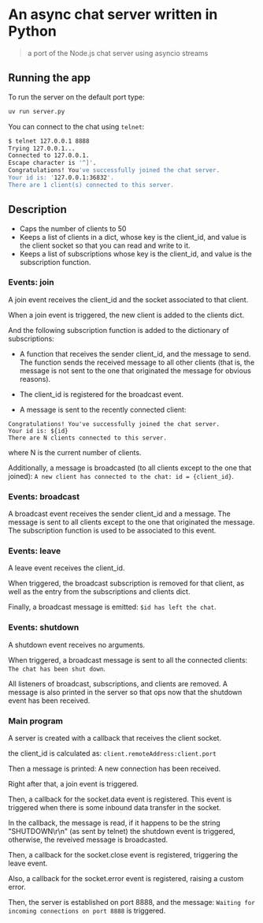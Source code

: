 # An async chat server written in Python
> a port of the Node.js chat server using asyncio streams


## Running the app

To run the server on the default port type:

```bash
uv run server.py
```

You can connect to the chat using `telnet`:

```bash
$ telnet 127.0.0.1 8888
Trying 127.0.0.1...
Connected to 127.0.0.1.
Escape character is '^]'.
Congratulations! You've successfully joined the chat server.
Your id is: '127.0.0.1:36832'.
There are 1 client(s) connected to this server.
```

## Description

+ Caps the number of clients to 50
+ Keeps a list of clients in a dict, whose key is the client_id, and value is the client socket so that you can read and write to it.
+ Keeps a list of subscriptions whose key is the client_id, and value is the subscription function.


### Events: join

A join event receives the client_id and the socket associated to that client.

When a join event is triggered, the new client is added to the clients dict.

And the following subscription function is added to the dictionary of subscriptions:
+ A function that receives the sender client_id, and the message to send. The function sends the received message to all other clients (that is, the message is not sent to the one that originated the message for obvious reasons).

+ The client_id is registered for the broadcast event.

+ A message is sent to the recently connected client:

```
Congratulations! You've successfully joined the chat server.
Your id is: ${id}
There are N clients connected to this server.
```

where N is the current number of clients.

Additionally, a message is broadcasted (to all clients except to the one that joined): `A new client has connected to the chat: id = {client_id}`.


### Events: broadcast

A broadcast event receives the sender client_id and a message. The message is sent to all clients except to the one that originated the message. The subscription function is used to be associated to this event.

### Events: leave

A leave event receives the client_id.

When triggered, the broadcast subscription is removed for that client, as well as the entry from the subscriptions and clients dict.

Finally, a broadcast message is emitted: `$id has left the chat`.

### Events: shutdown

A shutdown event receives no arguments.

When triggered, a broadcast message is sent to all the connected clients: `The chat has been shut down`.

All listeners of broadcast, subscriptions, and clients are removed. A message is also printed in the server so that ops now that the shutdown event has been received.


### Main program

A server is created with a callback that receives the client socket.

the client_id is calculated as: `client.remoteAddress:client.port`

Then a message is printed: A new connection has been received.

Right after that, a join event is triggered.

Then, a callback for the socket.data event is registered. This event is triggered when there is some inbound data transfer in the socket.

In the callback, the message is read, if it happens to be the string "SHUTDOWN\r\n" (as sent by telnet) the shutdown event is triggered, otherwise, the reveived message is broadcasted.

Then, a callback for the socket.close event is registered, triggering the leave event.

Also, a callback for the socket.error event is registered, raising a custom error.

Then, the server is established on port 8888, and the message: `Waiting for incoming connections on port 8888` is triggered.
